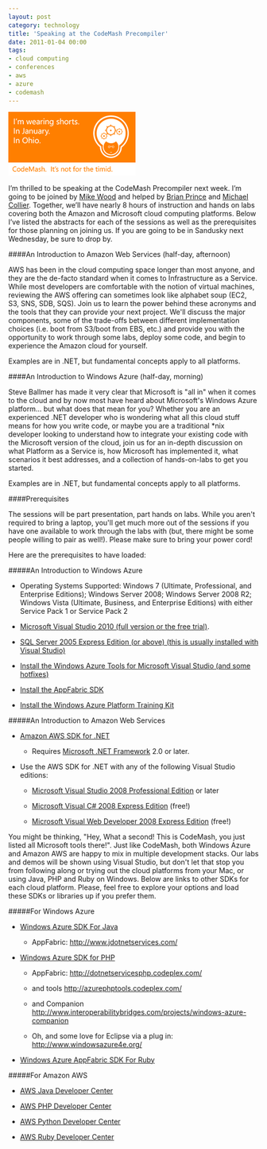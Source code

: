 ```yaml
---
layout: post
category: technology
title: 'Speaking at the CodeMash Precompiler'
date: 2011-01-04 00:00
tags:
- cloud computing
- conferences
- aws
- azure
- codemash
---
```

<img alt='CodeMash' src='/images/timid_thumb.png' class='blogimage img-responsive'>

I’m thrilled to be speaking at the CodeMash Precompiler next week. I’m going to be joined by
[Mike Wood](http://mvwood.com/) and helped by [Brian Prince](http://www.brianhprince.com/) and
[Michael Collier](http://michaelcollier.wordpress.com/). Together, we’ll have nearly 8 hours of instruction and hands
on labs covering both the Amazon and Microsoft cloud computing platforms. Below I’ve listed the abstracts for each of
the sessions as well as the prerequisites for those planning on joining us. If you are going to be in Sandusky next
Wednesday, be sure to drop by.

####An Introduction to Amazon Web Services (half-day, afternoon)

AWS has been in the cloud computing space longer than most anyone, and they are the de-facto standard when it comes to
Infrastructure as a Service. While most developers are comfortable with the notion of virtual machines, reviewing the
AWS offering can sometimes look like alphabet soup (EC2, S3, SNS, SDB, SQS). Join us to learn the power behind these
acronyms and the tools that they can provide your next project. We'll discuss the major components, some of the
trade-offs between different implementation choices (i.e. boot from S3/boot from EBS, etc.) and provide you with the
opportunity to work through some labs, deploy some code, and begin to experience the Amazon cloud for yourself.

Examples are in .NET, but fundamental concepts apply to all platforms.


####An Introduction to Windows Azure (half-day, morning)

Steve Ballmer has made it very clear that Microsoft is "all in" when it comes to the cloud and by now most have heard
about Microsoft's Windows Azure platform... but what does that mean for you? Whether you are an experienced .NET
developer who is wondering what all this cloud stuff means for how you write code, or maybe you are a traditional
\*nix developer looking to understand how to integrate your existing code with the Microsoft version of the cloud, join
us for an in-depth discussion on what Platform as a Service is, how Microsoft has implemented it, what scenarios it
best addresses, and a collection of hands-on-labs to get you started.

Examples are in .NET, but fundamental concepts apply to all platforms.


####Prerequisites

The sessions will be part presentation, part hands on labs.  While you aren't required to bring a laptop, you'll get
much more out of the sessions if you have one available to work through the labs with (but, there might be some people
willing to pair as well!).  Please make sure to bring your power cord!

Here are the prerequisites to have loaded:

#####An Introduction to Windows Azure

* Operating Systems Supported: Windows 7 (Ultimate, Professional, and Enterprise Editions); Windows Server 2008;
Windows Server 2008 R2; Windows Vista (Ultimate, Business, and Enterprise Editions) with either Service Pack 1 or
Service Pack 2

* [Microsoft Visual Studio 2010 (full version or the free trial)](http://www.microsoft.com/visualstudio).

* [SQL Server 2005 Express Edition (or above) (this is usually installed with Visual Studio)](http://www.microsoft.com/express/sql/download)

* [Install the Windows Azure Tools for Microsoft Visual Studio (and some hotfixes)](http://msdn.microsoft.com/en-us/windowsazure/cc974146.aspx)

* [Install the AppFabric SDK](http://www.microsoft.com/downloads/en/details.aspx?FamilyID=39856a03-1490-4283-908f-c8bf0bfad8a5&displaylang=en)

* [Install the Windows Azure Platform Training Kit](http://www.microsoft.com/downloads/en/details.aspx?FamilyID=413E88F8-5966-4A83-B309-53B7B77EDF78&displaylang=en)

#####An Introduction to Amazon Web Services

* [Amazon AWS SDK for .NET](http://d1q6xku6craafi.cloudfront.net/AWSSDKForNET_1.2.0.2.msi)

  * Requires [Microsoft .NET Framework](http://msdn.microsoft.com/en-us/netframework/default.aspx) 2.0 or later.

* Use the AWS SDK for .NET with any of the following Visual Studio editions:

  * [Microsoft Visual Studio 2008 Professional Edition](http://www.microsoft.com/visualstudio/) or later

  * [Microsoft Visual C# 2008 Express Edition](http://www.microsoft.com/express/vcsharp/) (free!)

  * [Microsoft Visual Web Developer 2008 Express Edition](http://www.microsoft.com/express/vwd/) (free!)

You might be thinking, "Hey, What a second!  This is CodeMash, you just listed all Microsoft tools there!".  Just like
CodeMash, both Windows Azure and Amazon AWS are happy to mix in multiple development stacks.  Our labs and demos will
be shown using Visual Studio, but don't let that stop you from following along or trying out the cloud platforms from
your Mac, or using Java, PHP and Ruby on Windows.  Below are links to other SDKs for each cloud platform.  Please,
feel free to explore your options and load these SDKs or libraries up if you prefer them.

#####For Windows Azure

* [Windows Azure SDK For Java](http://www.windowsazure4j.org/)

  * AppFabric: <http://www.jdotnetservices.com/>

* [Windows Azure SDK for PHP](http://phpazure.codeplex.com/)

  * AppFabric: <http://dotnetservicesphp.codeplex.com/>

  * and tools <http://azurephptools.codeplex.com/>

  * and Companion <http://www.interoperabilitybridges.com/projects/windows-azure-companion>

  * Oh, and some love for Eclipse via a plug in: <http://www.windowsazure4e.org/>

* [Windows Azure AppFabric SDK For Ruby](http://rubyforge.org/projects/dotnetsrv-ruby/)

#####For Amazon AWS

* [AWS Java Developer Center](http://aws.amazon.com/java/)

* [AWS PHP Developer Center](http://aws.amazon.com/php/)

* [AWS Python Developer Center](http://aws.amazon.com/python/)

* [AWS Ruby Developer Center](http://aws.amazon.com/ruby/)
